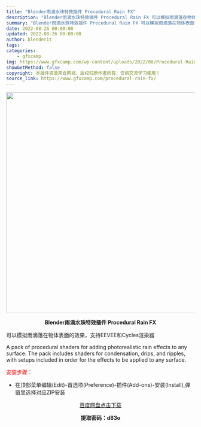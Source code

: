 ```yaml
---
title: "Blender雨滴水珠特效插件 Procedural Rain FX"
description: "Blender雨滴水珠特效插件 Procedural Rain FX 可以模拟雨滴落在物体表面的效果，支持EEVEE和Cycles渲染器 A pack of procedural shaders fo..."
summary: "Blender雨滴水珠特效插件 Procedural Rain FX 可以模拟雨滴落在物体表面的效果，支持EEVEE和Cycles渲染器 A pack of procedural shaders fo..."
date: 2022-08-26 00:00:00
updated: 2022-08-26 00:00:00
author: blenderit
tags: 
categories:
    - gfxcamp
img: https://www.gfxcamp.com/wp-content/uploads/2022/08/Procedural-Rain-FX.jpg
showGetMethod: false
copyright: 本插件资源来自网络，版权归原作者所有，仅供交流学习使用！
source_link: https://www.gfxcamp.com/procedural-rain-fx/
---
```

<div><p><img decoding="async" class="aligncenter size-full wp-image-106439" src="https://www.gfxcamp.com/wp-content/uploads/2022/08/Procedural-Rain-FX.jpg" data-src="https://www.gfxcamp.com/wp-content/uploads/2022/08/Procedural-Rain-FX.jpg" alt="" width="590" height="590" data-srcset="https://www.gfxcamp.com/wp-content/uploads/2022/08/Procedural-Rain-FX.jpg 590w, https://www.gfxcamp.com/wp-content/uploads/2022/08/Procedural-Rain-FX-150x150.jpg 150w, https://www.gfxcamp.com/wp-content/uploads/2022/08/Procedural-Rain-FX-80x80.jpg 80w, https://www.gfxcamp.com/wp-content/uploads/2022/08/Procedural-Rain-FX-320x320.jpg 320w" data-sizes="(max-width: 590px) 100vw, 590px"></p><p style="text-align: center;"><strong>Blender雨滴水珠特效插件 Procedural Rain FX</strong></p><p>可以模拟雨滴落在物体表面的效果，支持EEVEE和Cycles渲染器</p><p>A pack of procedural shaders for adding photorealistic rain effects to any surface. The pack includes shaders for condensation, drips, and ripples, with setups included in order for the effects to be applied to any surface.</p><p><span style="color: #ff0000;">安装步骤：</span></p><ul>
<li>在顶部菜单编辑(Edit)-首选项(Preference)-插件(Add-ons)-安装(Install),弹窗里选择对应ZIP安装</li>
</ul><p style="text-align: center;"><a class="maxbutton-3 maxbutton maxbutton-baidu" target="_blank" rel="noopener" href="https://pan.baidu.com/s/1qvb0Qsu3xGAo7rO8nZ3i5g?pwd=d83o"><span class="mb-text">百度网盘点击下载</span></a></p><p style="text-align: center;"><strong>提取密码：d83o</strong></p></div>